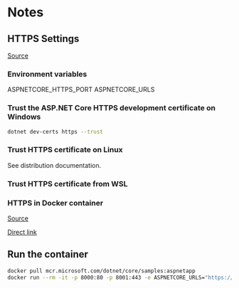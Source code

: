 ﻿# Notes

## HTTPS Settings
[Source](https://docs.microsoft.com/en-us/aspnet/core/security/enforcing-ssl?view=aspnetcore-5.0&tabs=visual-studio)


### Environment variables
ASPNETCORE_HTTPS_PORT
ASPNETCORE_URLS

### Trust the ASP.NET Core HTTPS development certificate on Windows
```bash
dotnet dev-certs https --trust
```

### Trust HTTPS certificate on Linux
See distribution documentation.

### Trust HTTPS certificate from WSL

### HTTPS in Docker container
[Source](https://docs.microsoft.com/en-us/aspnet/core/fundamentals/host/generic-host)

[Direct link](https://docs.microsoft.com/en-us/aspnet/core/fundamentals/host/generic-host?view=aspnetcore-3.0#https_port-1)

## Run the container
```bash
docker pull mcr.microsoft.com/dotnet/core/samples:aspnetapp
docker run --rm -it -p 8000:80 -p 8001:443 -e ASPNETCORE_URLS="https://+;http://+" -e ASPNETCORE_HTTPS_PORT=8001 -e ASPNETCORE_Kestrel__Certificates__Default__Password="password" -e ASPNETCORE_Kestrel__Certificates__Default__Path=/https/aspnetapp.pfx -v %USERPROFILE%\.aspnet\https:/https/ mcr.microsoft.com/dotnet/core/samples:aspnetapp
```